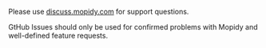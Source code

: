 Please use [discuss.mopidy.com](https://discuss.mopidy.com) for support questions.

GtHub Issues should only be used for confirmed problems with Mopidy and well-defined feature requests.
